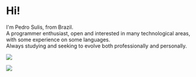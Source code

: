 # Hi!
I'm Pedro Sulis, from Brazil. <br/>
A programmer enthusiast, open and interested in many technological areas, with some experience on some languages.<br/>
Always studying and seeking to evolve both professionally and personally.

[<img src="https://img.shields.io/badge/LinkedIn-0077B5?style=for-the-badge&logo=linkedin&logoColor=white"/>][linkedin]

[<img src="https://img.shields.io/badge/Spotify-1ED760?&style=for-the-badge&logo=spotify&logoColor=white"/>][spotify]

[spotify]: https://open.spotify.com/user/y9c3te6mwoz83lupxok22l2ce?si=90038e09079a44b4
[linkedIn]: https://www.linkedin.com/in/pedro-sulis/
